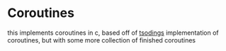 # Coroutines
this implements coroutines in c, based off of [tsodings](https://github.com/tsoding) implementation of coroutines, but with some more collection of finished coroutines
